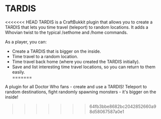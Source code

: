TARDIS
======
<<<<<<< HEAD
TARDIS is a CraftBukkit plugin that allows you to create a TARDIS that lets you time travel (teleport) to random locations. It adds a Whovian twist to the typical /sethome and /home commands.

As a player, you can:
* Create a TARDIS that is bigger on the inside.
* Time travel to a random location.
* Time travel back home (where you created the TARDIS initially).
* Save and list interesting time travel locations, so you can return to them easily.             
=======

A plugin for all Doctor Who fans - create and use a TARDIS! Teleport to random destinations, fight randomly spawning monsters - it's bigger on the inside!
>>>>>>> 64fb3bbe8682bc2042852660a98d58067587a0e1
